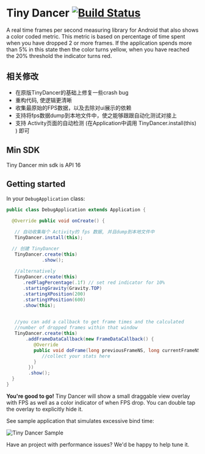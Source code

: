 # Tiny Dancer [![Build Status](https://travis-ci.org/friendlyrobotnyc/TinyDancer.svg?branch=master)](https://travis-ci.org/friendlyrobotnyc/TinyDancer)

A real time frames per second measuring library for Android that also shows a color coded metric.  This metric is based on percentage of time spent when you have dropped 2 or more frames.  If the application spends more than 5% in this state then the color turns yellow, when you have reached the 20% threshold the indicator turns red.  

## 相关修改

* 在原版TinyDancer的基础上修复一些crash bug
* 重构代码, 使逻辑更清晰
* 收集最原始的FPS数据，以及去除对ui展示的依赖
* 支持将fps数据dump到本地文件中，使之能够跟跟自动化测试对接上
* 支持 Activity页面的自动检测 (在Application中调用 TinyDancer.install(this) ) 即可

## Min SDK
Tiny Dancer min sdk is API 16

## Getting started


In your `DebugApplication` class:

```java
public class DebugApplication extends Application {

  @Override public void onCreate() {

   // 自动收集每个 Activity的 fps 数据, 并且dump到本地文件中
   TinyDancer.install(this);

  // 创建 TinyDancer
   TinyDancer.create(this)
             .show();
             
   //alternatively
   TinyDancer.create(this)
      .redFlagPercentage(.1f) // set red indicator for 10%
      .startingGravity(Gravity.TOP)
      .startingXPosition(200)
      .startingYPosition(600)
      .show(this);
      

   //you can add a callback to get frame times and the calculated
   //number of dropped frames within that window
   TinyDancer.create(this)
       .addFrameDataCallback(new FrameDataCallback() {
          @Override
          public void doFrame(long previousFrameNS, long currentFrameNS, int droppedFrames) {
             //collect your stats here
          }
        })
        .show();
  }
}
```

**You're good to go!** Tiny Dancer will show a small draggable view overlay with FPS as well as a color indicator of when FPS drop.  You can double tap the overlay to explicitly hide it.


See sample application that simulates excessive bind time:

![Tiny Dancer Sample](assets/tinydancer1.gif "Tiny Dancer Sample")

Have an project with performance issues? We'd be happy to help tune it.  
